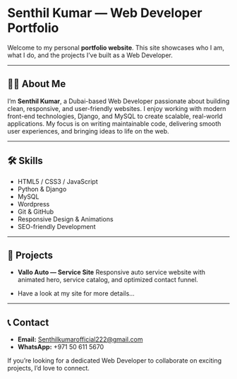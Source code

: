 # Senthil Kumar — Web Developer Portfolio

Welcome to my personal **portfolio website**. This site showcases who I am, what I do, and the projects I’ve built as a Web Developer.

---

## 👨‍💻 About Me

I’m **Senthil Kumar**, a Dubai-based Web Developer passionate about building clean, responsive, and user-friendly websites. I enjoy working with modern front-end technologies, Django, and MySQL to create scalable, real-world applications. My focus is on writing maintainable code, delivering smooth user experiences, and bringing ideas to life on the web.

---

## 🛠 Skills

* HTML5 / CSS3 / JavaScript
* Python & Django
* MySQL
* Wordpress
* Git & GitHub
* Responsive Design & Animations
* SEO-friendly Development

---

## 📂 Projects

* **Vallo Auto — Service Site**
  Responsive auto service website with animated hero, service catalog, and optimized contact funnel.

* Have a look at my site for more details...


---

## 📞 Contact

* **Email:** Senthilkumarofficial222@gmail.com
* **WhatsApp:** +971 50 611 5670

If you’re looking for a dedicated Web Developer to collaborate on exciting projects, I’d love to connect.
